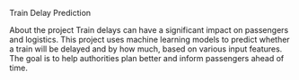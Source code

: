 Train Delay Prediction

About the project
Train delays can have a significant impact on passengers and logistics. 
This project uses machine learning models to predict whether a train will be delayed and by how much, based on various input features.
The goal is to help authorities plan better and inform passengers ahead of time.
